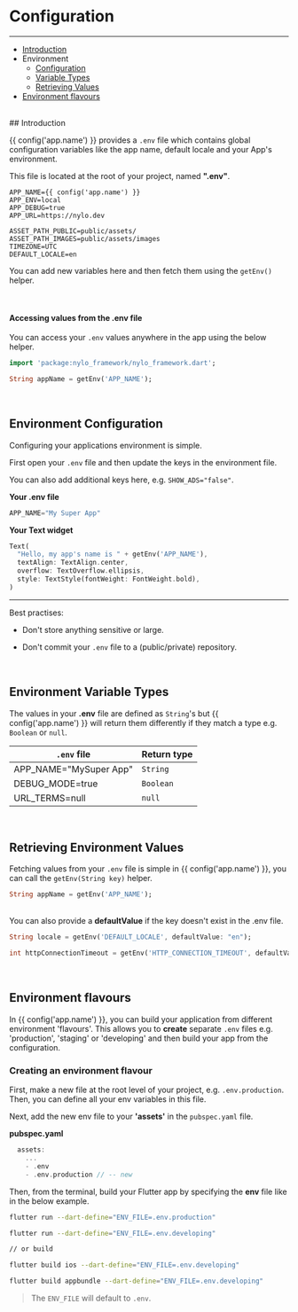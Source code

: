 # Configuration

---

<a name="section-1"></a>
- [Introduction](#introduction "Introduction to configuration in {{ config('app.name') }}")
- Environment
  - [Configuration](#environment-configuration "Environment configuration")
  - [Variable Types](#environment-variable-types "Environment variable types")
  - [Retrieving Values](#retrieving-environment-values "Retrieving environment values")
- [Environment flavours](#environment-flavours "Environment flavours")
<a name="introduction"></a>
<br>
## Introduction

{{ config('app.name') }} provides a `.env` file which contains global configuration variables like the app name, default locale and your App's environment.

This file is located at the root of your project, named <b>".env"</b>.

``` env
APP_NAME={{ config('app.name') }}
APP_ENV=local
APP_DEBUG=true
APP_URL=https://nylo.dev

ASSET_PATH_PUBLIC=public/assets/
ASSET_PATH_IMAGES=public/assets/images
TIMEZONE=UTC
DEFAULT_LOCALE=en
```

You can add new variables here and then fetch them using the `getEnv()` helper.

<br>

#### Accessing values from the .env file

You can access your `.env` values anywhere in the app using the below helper.

``` dart
import 'package:nylo_framework/nylo_framework.dart';

String appName = getEnv('APP_NAME');
```

<a name="environment-configuration"></a>
<br>

## Environment Configuration

Configuring your applications environment is simple. 

First open your `.env` file and then update the keys in the environment file.

You can also add additional keys here, e.g. `SHOW_ADS="false"`.

<b>Your .env file</b>
``` dart
APP_NAME="My Super App"
```

<b>Your Text widget</b>

``` dart
Text(
  "Hello, my app's name is " + getEnv('APP_NAME'),
  textAlign: TextAlign.center,
  overflow: TextOverflow.ellipsis,
  style: TextStyle(fontWeight: FontWeight.bold),
)
```

---

Best practises:

- Don't store anything sensitive or large.

- Don't commit your `.env` file to a (public/private) repository.

<a name="environment-variable-types"></a>
<br>

## Environment Variable Types

The values in your <b>.env</b> file are defined as `String`'s but {{ config('app.name') }} will return them differently if they match a type e.g. `Boolean` or `null`.

| `.env` file | Return type |
|---|---|
| APP\_NAME="MySuper App" | `String` |
| DEBUG\_MODE=true | `Boolean`  |
| URL_TERMS=null | `null` |


<a name="retrieving-environment-values"></a>
<br>

## Retrieving Environment Values

Fetching values from your `.env` file is simple in {{ config('app.name') }}, you can call the `getEnv(String key)` helper. 

``` dart
String appName = getEnv('APP_NAME');
```

<br>
You can also provide a <b>defaultValue</b> if the key doesn't exist in the .env file.

``` dart
String locale = getEnv('DEFAULT_LOCALE', defaultValue: "en");

int httpConnectionTimeout = getEnv('HTTP_CONNECTION_TIMEOUT', defaultValue: (60 * 1000));
```

<a name="environment-flavours"></a>
<br>

## Environment flavours

In {{ config('app.name') }}, you can build your application from different environment 'flavours'. This allows you to **create** separate `.env` files e.g. 'production', 'staging' or 'developing' and then build your app from the configuration.

### Creating an environment flavour

First, make a new file at the root level of your project, e.g. `.env.production`. Then, you can define all your env variables in this file.

Next, add the new env file to your **'assets'** in the `pubspec.yaml` file.

**pubspec.yaml**

``` dart
  assets:
    ...
    - .env
    - .env.production // -- new
```

Then, from the terminal, build your Flutter app by specifying the **env** file like in the below example. 

``` bash
flutter run --dart-define="ENV_FILE=.env.production"

flutter run --dart-define="ENV_FILE=.env.developing"

// or build

flutter build ios --dart-define="ENV_FILE=.env.developing"

flutter build appbundle --dart-define="ENV_FILE=.env.developing"
```

> The `ENV_FILE` will default to `.env`.
